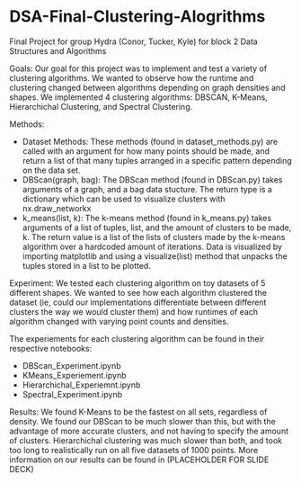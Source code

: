 # DSA-Final-Clustering-Alogrithms
Final Project for group Hydra (Conor, Tucker, Kyle) for block 2 Data Structures and Algorithms


Goals:
Our goal for this project was to implement and test a variety of clustering algorithms. We wanted to observe how the runtime and clustering changed between algorithms depending on graph densities and shapes. We implemented 4 clustering algorithms: DBSCAN, K-Means, Hierarchichal Clustering, and Spectral Clustering. 


Methods:
- Dataset Methods: These methods (found in dataset_methods.py) are called with an argument for how many points should be made, and return a list of that many tuples arranged in a specific pattern depending on the data set.
- DBScan(graph, bag): The DBScan method (found in DBScan.py) takes arguments of a graph, and a bag data stucture. The return type is a dictionary which can be used to visualize clusters with nx.draw_networkx
- k_means(list, k): The k-means method (found in k_means.py) takes arguments of a list of tuples, list, and the amount of clusters to be made, k. The return value is a list of the lists of clusters made by the k-means algorithm over a hardcoded amount of iterations. Data is visualized by importing matplotlib and using a visualize(list) method that unpacks the tuples stored in a list to be plotted.



Experiment:
We tested each clustering algorithm on toy datasets of 5 different shapes. We wanted to see how each algorithm clustered the dataset (ie, could our implementations differentiate between different clusters the way we would cluster them) and how runtimes of each algorithm changed with varying point counts and densities. 

The experiements for each clustering algorithm can be found in their respective notebooks:
- DBScan_Experiment.ipynb
- KMeans_Experiement.ipynb
- Hierarchichal_Experiemnt.ipynb
- Spectral_Experiment.ipynb

Results:
We found K-Means to be the fastest on all sets, regardless of density. We found our DBScan to be much slower than this, but with the advantage of more accurate clusters, and not having to specify the amount of clusters. Hierarchichal clustering was much slower than both, and took too long to realistically run on all five datasets of 1000 points. More information on our results can be found in (PLACEHOLDER FOR SLIDE DECK)

